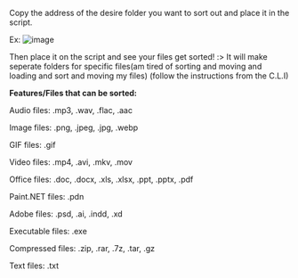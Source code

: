 Copy the address of the desire folder you want to sort out and place it in the script.

Ex:
![image](https://github.com/user-attachments/assets/3d389016-bef3-490e-8c53-f871afb240de)

Then place it on the script and see your files get sorted! :> It will make seperate folders for specific files(am tired of sorting and moving and loading and sort and moving my files)
(follow the instructions from the C.L.I)

**Features/Files that can be sorted:**

Audio files: .mp3, .wav, .flac, .aac

Image files: .png, .jpeg, .jpg, .webp

GIF files: .gif

Video files: .mp4, .avi, .mkv, .mov

Office files: .doc, .docx, .xls, .xlsx, .ppt, .pptx, .pdf

Paint.NET files: .pdn

Adobe files: .psd, .ai, .indd, .xd

Executable files: .exe

Compressed files: .zip, .rar, .7z, .tar, .gz

Text files: .txt

